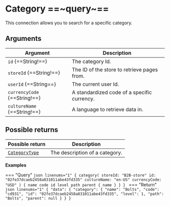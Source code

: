 # Category ==~query~==

This connection allows you to search for a specific category.

## Arguments

| Argument                     	| Description                                             	|
|------------------------------	|-------------------------------------------------------	|
| `id` {==String!==}           	| The category Id.                                        	|
| `storeId` {==String!==}      	| The ID of the store to retrieve pages from.            	|
| `userId` {==String==}        	| The current user Id.                                  	|
| `currencyCode` {==String!==} 	| A standardized code of a specific currency.           	|
| `cultureName` {==String!==}  	| A language to retrieve data in.                         	|

## Possible returns

| Possible return                                                       	| Description                    	|
|-----------------------------------------------------------------------	|--------------------------------	|
| [`CategoryType`](../objects/category/CategoryType.md)                 	| The description of a category. 	|

**Examples**

=== "Query" 
    ```json linenums="1"
    {
      category(
        storeId: "B2B-store"
        id: "02fe37dcaeb2458a831011abe43fd335"
        cultureName: "en-US"
        currencyCode: "USD"
      ) {
        name
        code
        id
        level
        path
        parent {
          name
        }
      }
    }
    ```
=== "Return"
    ```json linenums="1"
    {
      "data": {
        "category": {
          "name": "Bolts",
          "code": "cd931",
          "id": "02fe37dcaeb2458a831011abe43fd335",
          "level": 1,
          "path": "Bolts",
          "parent": null
        }
      }
    }
    ```
